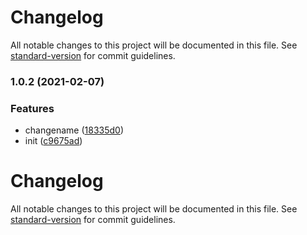 # Changelog

All notable changes to this project will be documented in this file. See [standard-version](https://github.com/conventional-changelog/standard-version) for commit guidelines.

### 1.0.2 (2021-02-07)


### Features

* changename ([18335d0](https://github.com/mcandmc/m-cli/commit/18335d0b6d7376a39b9f9a941dda3cafedd6f21b))
* init ([c9675ad](https://github.com/mcandmc/m-cli/commit/c9675ad3a5425e239c4f6e84fea5321a67bf038d))

# Changelog

All notable changes to this project will be documented in this file. See [standard-version](https://github.com/conventional-changelog/standard-version) for commit guidelines.
